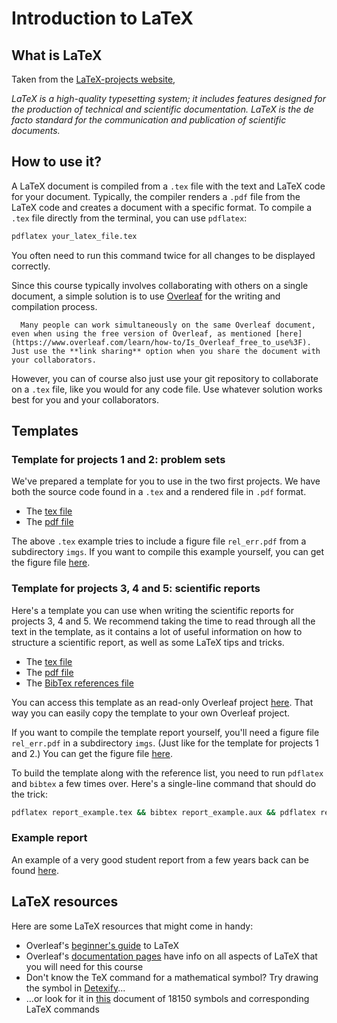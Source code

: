 # Introduction to LaTeX


## What is LaTeX

Taken from the [LaTeX-projects website](https://www.latex-project.org/),

*LaTeX is a high-quality typesetting system; it includes features designed for the production of technical and scientific documentation. LaTeX is the de facto standard for the communication and publication of scientific documents.*

## How to use it?

A LaTeX document is compiled from a `.tex` file with the text and LaTeX code for your document. Typically, the compiler renders a `.pdf` file from the LaTeX code and creates a document with a specific format. To compile a `.tex` file directly from the terminal, you can use `pdflatex`:

```sh
pdflatex your_latex_file.tex
```

You often need to run this command twice for all changes to be displayed correctly.

Since this course typically involves collaborating with others on a single document, a simple solution is to use [Overleaf](https://www.overleaf.com/project) for the writing and compilation process. 

```{note}
  Many people can work simultaneously on the same Overleaf document, even when using the free version of Overleaf, as mentioned [here](https://www.overleaf.com/learn/how-to/Is_Overleaf_free_to_use%3F). Just use the **link sharing** option when you share the document with your collaborators. 
```

However, you can of course also just use your git repository to collaborate on a `.tex` file, like you would for any code file. Use whatever solution works best for you and your collaborators.


## Templates

### Template for projects 1 and 2: problem sets

We've prepared a template for you to use in the two first projects. We have both the source code found in a `.tex` and a rendered file in `.pdf` format.

- The [tex file](https://github.com/anderkve/FYS3150/blob/master/book/writing_reports/tex_mal/oppgave_mal.tex)
- The [pdf file](https://github.com/anderkve/FYS3150/blob/master/book/writing_reports/tex_mal/oppgave_mal.pdf)

The above `.tex` example tries to include a figure file `rel_err.pdf` from a subdirectory `imgs`. If you want to compile this example yourself, you can get the figure file [here](https://github.com/anderkve/FYS3150/blob/master/book/writing_reports/tex_mal/imgs/rel_err.pdf).


### Template for projects 3, 4 and 5: scientific reports

Here's a template you can use when writing the scientific reports for projects 3, 4 and 5. We recommend taking the time to read through all the text in the template, as it contains a lot of useful information on how to structure a scientific report, as well as some LaTeX tips and tricks.

- The [tex file](https://github.com/anderkve/FYS3150/blob/master/book/writing_reports/tex_mal/report_example.tex)
- The [pdf file](https://github.com/anderkve/FYS3150/blob/master/book/writing_reports/tex_mal/report_example.pdf)
- The [BibTex references file](https://github.com/anderkve/FYS3150/blob/master/book/writing_reports/tex_mal/ref.bib)

You can access this template as an read-only Overleaf project [here](https://www.overleaf.com/read/ykjsqvchkhyz). That way you can easily copy the template to your own Overleaf project.

If you want to compile the template report yourself, you'll need a figure file `rel_err.pdf` in a subdirectory `imgs`. (Just like for the template for projects 1 and 2.) You can get the figure file [here](https://github.com/anderkve/FYS3150/blob/master/book/writing_reports/tex_mal/imgs/rel_err.pdf).

To build the template along with the reference list, you need to run `pdflatex` and `bibtex` a few times over. Here's a single-line command that should do the trick:

```sh
pdflatex report_example.tex && bibtex report_example.aux && pdflatex report_example.tex && pdflatex report_example.tex
```


### Example report

An example of a very good student report from a few years back can be found [here](https://github.com/anderkve/FYS3150/blob/master/book/writing_reports/example_report.pdf).



## LaTeX resources

Here are some LaTeX resources that might come in handy:

- Overleaf's [beginner's guide](https://www.overleaf.com/learn/latex/Learn_LaTeX_in_30_minutes) to LaTeX
- Overleaf's [documentation pages](https://www.overleaf.com/learn) have info on all aspects of LaTeX that you will need for this course
- Don't know the TeX command for a mathematical symbol? Try drawing the symbol in [Detexify](https://detexify.kirelabs.org/classify.html)...
- ...or look for it in [this](https://ctan.uib.no/info/symbols/comprehensive/symbols-a4.pdf) document of 18150 symbols and corresponding LaTeX commands

